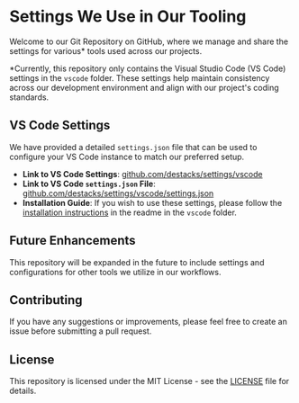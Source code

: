# Settings We Use in Our Tooling

Welcome to our Git Repository on GitHub, where we manage and share the settings for various\* tools used across our projects.

\*Currently, this repository only contains the Visual Studio Code (VS Code) settings in the `vscode` folder. These settings help maintain consistency across our development environment and align with our project's coding standards.

## VS Code Settings

We have provided a detailed `settings.json` file that can be used to configure your VS Code instance to match our preferred setup.

- **Link to VS Code Settings**: [github.com/destacks/settings/vscode](https://github.com/destacks/settings/vscode)
- **Link to VS Code `settings.json` File**: [github.com/destacks/settings/vscode/settings.json](https://github.com/destacks/settings/vscode/settings.json)
- **Installation Guide**: If you wish to use these settings, please follow the [installation instructions](https://github.com/destacks/settings/vscode/README.md) in the readme in the `vscode` folder.

## Future Enhancements

This repository will be expanded in the future to include settings and configurations for other tools we utilize in our workflows.

## Contributing

If you have any suggestions or improvements, please feel free to create an issue before submitting a pull request.

## License

This repository is licensed under the MIT License - see the [LICENSE](https://github.com/destacks/settings/LICENSE) file for details.
